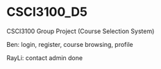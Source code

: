 # CSCI3100_D5

CSCI3100 Group Project (Course Selection System)

Ben: login, register, course browsing, profile

RayLi: contact admin done
